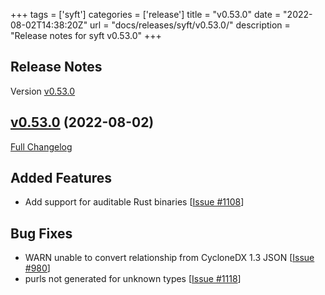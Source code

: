 +++
tags = ['syft']
categories = ['release']
title = "v0.53.0"
date = "2022-08-02T14:38:20Z"
url = "docs/releases/syft/v0.53.0/"
description = "Release notes for syft v0.53.0"
+++

## Release Notes

Version [v0.53.0](https://github.com/anchore/syft/releases/tag/v0.53.0)

## [v0.53.0](https://github.com/anchore/syft/tree/v0.53.0) (2022-08-02)

[Full Changelog](https://github.com/anchore/syft/compare/v0.52.0...v0.53.0)

## Added Features

- Add support for auditable Rust binaries [[Issue #1108](https://github.com/anchore/syft/issues/1108)]

## Bug Fixes

- WARN unable to convert relationship from CycloneDX 1.3 JSON [[Issue #980](https://github.com/anchore/syft/issues/980)]
- purls not generated for unknown types [[Issue #1118](https://github.com/anchore/syft/issues/1118)]

